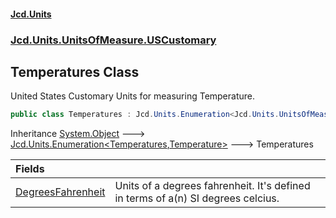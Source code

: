 #### [Jcd.Units](index.md 'index')
### [Jcd.Units.UnitsOfMeasure.USCustomary](Jcd.Units.UnitsOfMeasure.USCustomary.md 'Jcd.Units.UnitsOfMeasure.USCustomary')

## Temperatures Class

United States Customary Units for measuring Temperature.

```csharp
public class Temperatures : Jcd.Units.Enumeration<Jcd.Units.UnitsOfMeasure.USCustomary.Temperatures, Jcd.Units.UnitTypes.Temperature>
```

Inheritance [System.Object](https://docs.microsoft.com/en-us/dotnet/api/System.Object 'System.Object') &#129106; [Jcd.Units.Enumeration&lt;](Jcd.Units.Enumeration_TEnumeration,T_.md 'Jcd.Units.Enumeration<TEnumeration,T>')[Temperatures](Jcd.Units.UnitsOfMeasure.USCustomary.Temperatures.md 'Jcd.Units.UnitsOfMeasure.USCustomary.Temperatures')[,](Jcd.Units.Enumeration_TEnumeration,T_.md 'Jcd.Units.Enumeration<TEnumeration,T>')[Temperature](Jcd.Units.UnitTypes.Temperature.md 'Jcd.Units.UnitTypes.Temperature')[&gt;](Jcd.Units.Enumeration_TEnumeration,T_.md 'Jcd.Units.Enumeration<TEnumeration,T>') &#129106; Temperatures

| Fields | |
| :--- | :--- |
| [DegreesFahrenheit](Jcd.Units.UnitsOfMeasure.USCustomary.Temperatures.DegreesFahrenheit.md 'Jcd.Units.UnitsOfMeasure.USCustomary.Temperatures.DegreesFahrenheit') | Units of a degrees fahrenheit. It's defined in terms of a(n) SI degrees celcius. |
